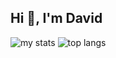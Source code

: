 ## Hi 👋, I'm David
<img alt="my stats" src="https://github-readme-stats.vercel.app/api?username=dandu35&theme=rose"/>
<img alt="top langs" src="https://github-readme-stats.vercel.app/api/top-langs/?username=dandu35&layout=compact&theme=rose"/>
<!--
**Dandu35/Dandu35** is a ✨ _special_ ✨ repository because its `README.md` (this file) appears on your GitHub profile.

Here are some ideas to get you started:

- 🔭 I’m currently working on ...
- 🌱 I’m currently learning ...
- 👯 I’m looking to collaborate on ...
- 🤔 I’m looking for help with ...
- 💬 Ask me about ...
- 📫 How to reach me: ...
- 😄 Pronouns: ...
- ⚡ Fun fact: ...
-->
